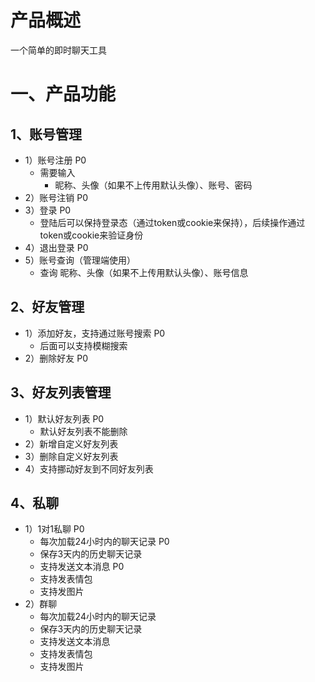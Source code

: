 # 产品概述
一个简单的即时聊天工具

# 一、产品功能
## 1、账号管理
- 1）账号注册 P0
  - 需要输入
    - 昵称、头像（如果不上传用默认头像）、账号、密码
- 2）账号注销 P0
- 3）登录 P0
  - 登陆后可以保持登录态（通过token或cookie来保持），后续操作通过token或cookie来验证身份
- 4）退出登录 P0
- 5）账号查询（管理端使用）
  - 查询 昵称、头像（如果不上传用默认头像）、账号信息

## 2、好友管理
- 1）添加好友，支持通过账号搜索 P0
  - 后面可以支持模糊搜索
- 2）删除好友 P0

## 3、好友列表管理
- 1）默认好友列表 P0
  - 默认好友列表不能删除
- 2）新增自定义好友列表
- 3）删除自定义好友列表
- 4）支持挪动好友到不同好友列表
## 4、私聊
- 1）1对1私聊 P0
    - 每次加载24小时内的聊天记录 P0
    - 保存3天内的历史聊天记录
    - 支持发送文本消息 P0
    - 支持发表情包
    - 支持发图片
- 2）群聊
    - 每次加载24小时内的聊天记录
    - 保存3天内的历史聊天记录
    - 支持发送文本消息
    - 支持发表情包
    - 支持发图片
